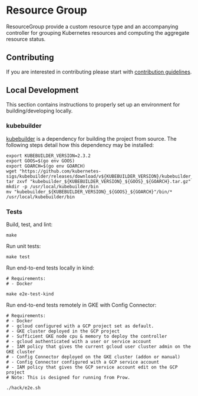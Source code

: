 # Resource Group

ResourceGroup provide a custom resource type and an accompanying controller
for grouping Kubernetes resources and computing the aggregate resource
status.

## Contributing

If you are interested in contributing please start with
[contribution guidelines](docs/contributing.md).

## Local Development

This section contains instructions to properly set up an environment for
building/developing locally.

### kubebuilder

[kubebuilder](https://github.com/kubernetes-sigs/kubebuilder) is a dependency
for building the project from source. The following steps detail how this
dependency may be installed:

```shell
export KUBEBUILDER_VERSION=2.3.2
export GOOS=$(go env GOOS)
export GOARCH=$(go env GOARCH)
wget "https://github.com/kubernetes-sigs/kubebuilder/releases/download/v${KUBEBUILDER_VERSION}/kubebuilder_${KUBEBUILDER_VERSION}_${GOOS}_${GOARCH}.tar.gz"
tar zxvf "kubebuilder_${KUBEBUILDER_VERSION}_${GOOS}_${GOARCH}.tar.gz"
mkdir -p /usr/local/kubebuilder/bin
mv "kubebuilder_${KUBEBUILDER_VERSION}_${GOOS}_${GOARCH}"/bin/* /usr/local/kubebuilder/bin
```

### Tests

Build, test, and lint:
```
make
```

Run unit tests:
```
make test
```

Run end-to-end tests locally in kind:
```
# Requirements:
# - Docker

make e2e-test-kind
```

Run end-to-end tests remotely in GKE with Config Connector:
```
# Requirements:
# - Docker
# - gcloud configured with a GCP project set as default.
# - GKE cluster deployed in the GCP project
# - Sufficient GKE node cpu & memory to deploy the controller
# - gcloud authenticated with a user or service account
# - IAM policy that gives the current gcloud user cluster admin on the GKE cluster
# - Config Connector deployed on the GKE cluster (addon or manual)
# - Config Connector configured with a GCP service account
# - IAM policy that gives the GCP service account edit on the GCP project
# Note: This is designed for running from Prow.

./hack/e2e.sh
```